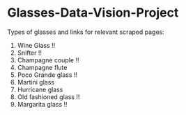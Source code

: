 # Glasses-Data-Vision-Project


Types of glasses and links for relevant scraped pages:
1. Wine Glass !!
2. Snifter !!
3. Champagne couple !!
4. Champagne flute
5. Poco Grande glass !!
6. Martini glass
7. Hurricane glass
9. Old fashioned glass !!
11. Margarita glass !!
